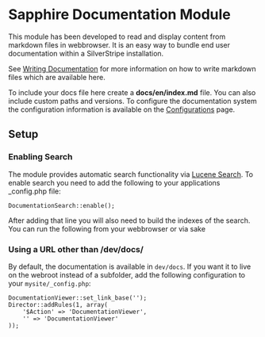 # Sapphire Documentation Module

This module has been developed to read and display content from markdown files in webbrowser. It is an easy
way to bundle end user documentation within a SilverStripe installation.

See [Writing Documentation](dev/docs/en/sapphiredocs/writing-documentation) for more information on how to write markdown files which
are available here. 

To include your docs file here create a __docs/en/index.md__ file. You can also include custom paths and versions. To configure the documentation system the configuration information is available on the [Configurations](dev/docs/en/sapphiredocs/configuration-options)
page.

## Setup

### Enabling Search

The module provides automatic search functionality via [Lucene Search](http://lucene.apache.org/java/docs/index.html). To enable search
you need to add the following to your applications _config.php file:

	DocumentationSearch::enable();
	
After adding that line you will also need to build the indexes of the search. You can run the following from your webbrowser or via sake

	


### Using a URL other than /dev/docs/

By default, the documentation is available in `dev/docs`. If you want it to live on the webroot instead of a subfolder,
add the following configuration to your `mysite/_config.php`:

	DocumentationViewer::set_link_base('');
	Director::addRules(1, array(
		'$Action' => 'DocumentationViewer',
		'' => 'DocumentationViewer'
	));
	